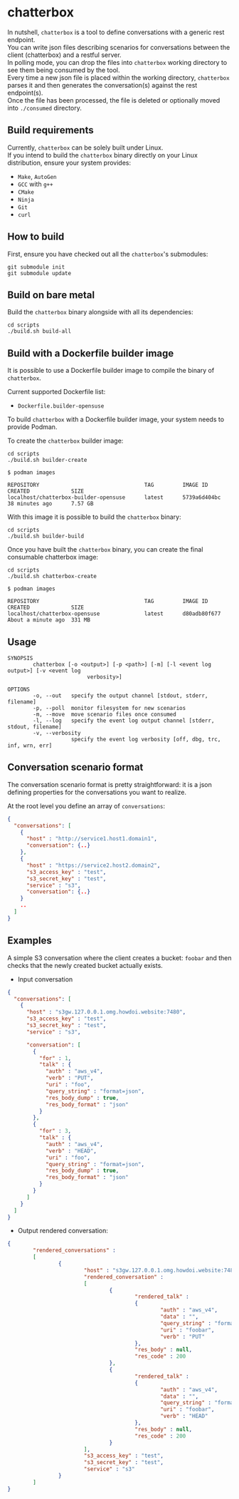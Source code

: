 # chatterbox

In nutshell, `chatterbox` is a tool to define conversations with a generic
rest endpoint.  
You can write json files describing scenarios for conversations between the
client (chatterbox) and a restful server.  
In polling mode, you can drop the files into `chatterbox` working directory
to see them being consumed by the tool.  
Every time a new json file is placed within the working directory, `chatterbox`
parses it and then generates the conversation(s) against the rest endpoint(s).  
Once the file has been processed, the file is deleted or optionally moved
into `./consumed` directory.

## Build requirements

Currently, `chatterbox` can be solely built under Linux.  
If you intend to build the `chatterbox` binary directly on your Linux
distribution, ensure your system provides:

- `Make`, `AutoGen`
- `GCC` with `g++`
- `CMake`
- `Ninja`
- `Git`
- `curl`

## How to build

First, ensure you have checked out all the `chatterbox`'s submodules:

```shell
git submodule init
git submodule update
```

## Build on bare metal

Build the `chatterbox` binary alongside with all its dependencies:

```shell
cd scripts
./build.sh build-all
```

## Build with a Dockerfile builder image

It is possible to use a Dockerfile builder image to compile the binary
of `chatterbox`.

Current supported Dockerfile list:

- `Dockerfile.builder-opensuse`

To build `chatterbox` with a Dockerfile builder image, your system needs
to provide Podman.

To create the `chatterbox` builder image:

```shell
cd scripts
./build.sh builder-create
```

```shell
$ podman images

REPOSITORY                                 TAG         IMAGE ID      CREATED             SIZE
localhost/chatterbox-builder-opensuse      latest      5739a6d404bc  38 minutes ago      7.57 GB
```

With this image it is possible to build the `chatterbox` binary:

```shell
cd scripts
./build.sh builder-build
```

Once you have built the `chatterbox` binary, you can create the
final consumable chatterbox image:

```shell
cd scripts
./build.sh chatterbox-create
```

```shell
$ podman images

REPOSITORY                                 TAG         IMAGE ID      CREATED             SIZE
localhost/chatterbox-opensuse              latest      d80adb80f677  About a minute ago  331 MB
```

## Usage

```text
SYNOPSIS
        chatterbox [-o <output>] [-p <path>] [-m] [-l <event log output>] [-v <event log
                         verbosity>]

OPTIONS
        -o, --out   specify the output channel [stdout, stderr, filename]
        -p, --poll  monitor filesystem for new scenarios
        -m, --move  move scenario files once consumed
        -l, --log   specify the event log output channel [stderr, stdout, filename]
        -v, --verbosity
                    specify the event log verbosity [off, dbg, trc, inf, wrn, err]
```

## Conversation scenario format

The conversation scenario format is pretty straightforward:
it is a json defining properties for the conversations you want to realize.

At the root level you define an array of `conversations`:

```json
{
  "conversations": [
    {
      "host" : "http://service1.host1.domain1",
      "conversation": {..}
    },
    {
      "host" : "https://service2.host2.domain2",
      "s3_access_key" : "test",
      "s3_secret_key" : "test",
      "service" : "s3",
      "conversation": {..}
    }
    ..
  ]
}
```

## Examples

A simple S3 conversation where the client creates a bucket: `foobar` and then
checks that the newly created bucket actually exists.

- Input conversation

```json
{
  "conversations": [
    {
      "host" : "s3gw.127.0.0.1.omg.howdoi.website:7480",
      "s3_access_key" : "test",
      "s3_secret_key" : "test",
      "service" : "s3",

      "conversation": [
        {
          "for" : 1,
          "talk" : {
            "auth" : "aws_v4",
            "verb" : "PUT",
            "uri" : "foo",
            "query_string" : "format=json",
            "res_body_dump" : true,
            "res_body_format" : "json"
          }
        },
        {
          "for" : 3,
          "talk" : {
            "auth" : "aws_v4",
            "verb" : "HEAD",
            "uri" : "foo",
            "query_string" : "format=json",
            "res_body_dump" : true,
            "res_body_format" : "json"
          }
        }
      ]
    }
  ]
}
```

- Output rendered conversation:

```json
{
        "rendered_conversations" :
        [
                {
                        "host" : "s3gw.127.0.0.1.omg.howdoi.website:7480",
                        "rendered_conversation" :
                        [
                                {
                                        "rendered_talk" :
                                        {
                                                "auth" : "aws_v4",
                                                "data" : "",
                                                "query_string" : "format=json",
                                                "uri" : "foobar",
                                                "verb" : "PUT"
                                        },
                                        "res_body" : null,
                                        "res_code" : 200
                                },
                                {
                                        "rendered_talk" :
                                        {
                                                "auth" : "aws_v4",
                                                "data" : "",
                                                "query_string" : "format=json",
                                                "uri" : "foobar",
                                                "verb" : "HEAD"
                                        },
                                        "res_body" : null,
                                        "res_code" : 200
                                }
                        ],
                        "s3_access_key" : "test",
                        "s3_secret_key" : "test",
                        "service" : "s3"
                }
        ]
}
```
